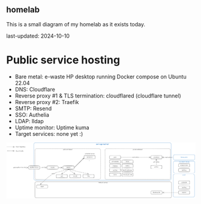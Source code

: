 ## homelab
This is a small diagram of my homelab as it exists today.

last-updated: 2024-10-10

# Public service hosting
- Bare metal: e-waste HP desktop running Docker compose on Ubuntu 22.04
- DNS: Cloudflare
- Reverse proxy #1 & TLS termination: cloudflared (cloudflare tunnel)
- Reverse proxy #2: Traefik
- SMTP: Resend
- SSO: Authelia
- LDAP: lldap
- Uptime monitor: Uptime kuma
- Target services: none yet :)

![diagram of my homelab](./network.png)
